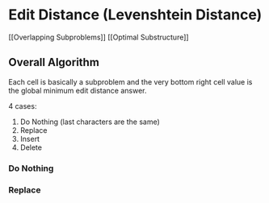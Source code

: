 # Edit Distance (Levenshtein Distance)
[[Overlapping Subproblems]]
[[Optimal Substructure]]

## Overall Algorithm

Each cell is basically a subproblem and the very bottom right cell value is the global minimum edit distance answer.

4 cases:
1. Do Nothing (last characters are the same)
2. Replace
3. Insert
4. Delete

### Do Nothing



### Replace

